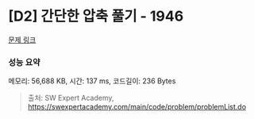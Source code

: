 # [D2] 간단한 압축 풀기 - 1946 

[문제 링크](https://swexpertacademy.com/main/code/problem/problemDetail.do?contestProbId=AV5PmkDKAOMDFAUq) 

### 성능 요약

메모리: 56,688 KB, 시간: 137 ms, 코드길이: 236 Bytes



> 출처: SW Expert Academy, https://swexpertacademy.com/main/code/problem/problemList.do